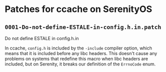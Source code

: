 # Patches for ccache on SerenityOS

## `0001-Do-not-define-ESTALE-in-config.h.in.patch`

Do not define ESTALE in config.h.in

In ccache, `config.h` is included by the `-include` compiler option,
which means that it is included before any libc headers. This doesn't
cause any problems on systems that redefine this macro when libc headers
are included, but on Serenity, it breaks our definition of the
`ErrnoCode` enum.

